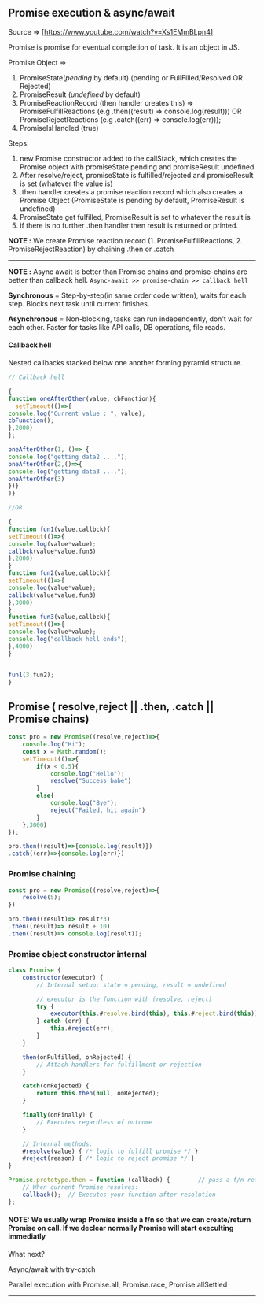## Promise execution & async/await

Source => [https://www.youtube.com/watch?v=Xs1EMmBLpn4]

Promise is promise for eventual completion of task. It is an object in JS.  

Promise Object => 
1. PromiseState(*pending* by default) (pending or FullFilled/Resolved OR Rejected)
2. PromiseResult (*undefined* by default) 
3. PromiseReactionRecord (then handler creates this) => PromiseFulfillReactions (e.g .then((result) => console.log(result))) OR PromiseRejectReactions (e.g .catch((err) => console.log(err)));
4. PromiseIsHandled (true)



Steps:
1. new Promise constructor added to the callStack, which creates the Promise object with promiseState pending and promiseResult undefined
2. After resolve/reject, promiseState is fulfilled/rejected and promiseResult is set (whatever the value is)
3. .then handler creates a promise reaction record which also creates a Promise Object (PromiseState is pending by default, PromiseResult is undefined)
4. PromiseState get fulfilled, PromiseResult is set to whatever the result is
5. if there is no further .then handler then result is returned or printed.

**NOTE :** We create Promise reaction record (1. PromiseFulfillReactions, 2. PromiseRejectReaction) by chaining .then or .catch

-----

**NOTE :** Async await is better than Promise chains and promise-chains are better than callback hell. `Async-await >> promise-chain >> callback hell`

**Synchronous** = Step-by-step(in same order code written), waits for each step. 	Blocks next task until current finishes.

**Asynchronous** = Non-blocking, tasks can run independently, don't wait for each other. Faster for tasks like API calls, DB operations, file reads.

#### Callback hell

Nested callbacks stacked below one another forming pyramid structure.

```js
// Callback hell

{
function oneAfterOther(value, cbFunction){
  setTimeout(()=>{
console.log("Current value : ", value);
cbFunction();
},2000)
};

oneAfterOther(1, ()=> {
console.log("getting data2 ....");
oneAfterOther(2,()=>{
console.log("getting data3 ....");
oneAfterOther(3)
})}
)}

//OR

{
function fun1(value,callbck){
setTimeout(()=>{
console.log(value*value);
callbck(value*value,fun3)
},2000)
}
function fun2(value,callbck){
setTimeout(()=>{
console.log(value*value);
callbck(value*value,fun3)
},3000)
}
function fun3(value,callbck){
setTimeout(()=>{
console.log(value*value);
console.log("callback hell ends");
},4000)
}


fun1(3,fun2);
}
```

## Promise ( resolve,reject  ||  .then, .catch  ||  Promise chains)

```js
const pro = new Promise((resolve,reject)=>{
    console.log("Hi");
    const x = Math.random();
    setTimeout(()=>{
        if(x < 0.5){
            console.log("Hello");
            resolve("Success babe")
        }
        else{
            console.log("Bye");
            reject("Failed, hit again")
        }
    },3000)
});

pro.then((result)=>{console.log(result)})
.catch((err)=>{console.log(err)})
```

### Promise chaining

```js
const pro = new Promise((resolve,reject)=>{
    resolve(5);
})

pro.then((result)=> result*3)
.then((result)=> result + 10)
.then((result)=> console.log(result));
```

### Promise object constructor internal

```js
class Promise {
    constructor(executor) {
        // Internal setup: state = pending, result = undefined

        // executor is the function with (resolve, reject)
        try {
            executor(this.#resolve.bind(this), this.#reject.bind(this));
        } catch (err) {
            this.#reject(err);
        }
    }

    then(onFulfilled, onRejected) {
        // Attach handlers for fulfillment or rejection
    }

    catch(onRejected) {
        return this.then(null, onRejected);
    }

    finally(onFinally) {
        // Executes regardless of outcome
    }

    // Internal methods:
    #resolve(value) { /* logic to fulfill promise */ }
    #reject(reason) { /* logic to reject promise */ }
}

```
```js
Promise.prototype.then = function (callback) {        // pass a f/n ref, because it will call the f/n inside eventually, do not make call here.
    // When current Promise resolves:
    callback();  // Executes your function after resolution
};

```

#### NOTE: We usually wrap Promise inside a f/n so that we can create/return Promise on call. If we declear normally Promise will start execulting immediatly 
What next?

Async/await with try-catch

Parallel execution with Promise.all, Promise.race, Promise.allSettled

-----
